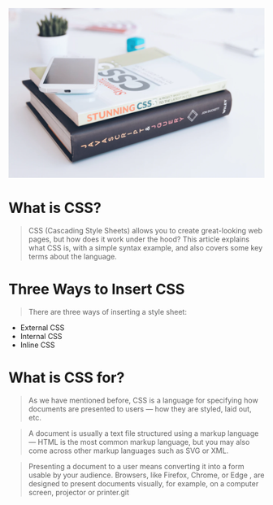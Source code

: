 

![](css.PNG)


# What is CSS?

>CSS (Cascading Style Sheets) allows you to create great-looking web pages, but how does it work under the hood? This article explains what CSS is, with a simple syntax example, and also covers some key terms about the language.


# Three Ways to Insert CSS

> There are three ways of inserting a style sheet:

* External CSS
* Internal CSS
* Inline CSS


# What is CSS for?
>As we have mentioned before, CSS is a language for specifying how documents are presented to users — how they are styled, laid out, etc.

>A document is usually a text file structured using a markup language — HTML is the most common markup language, but you may also come across other markup languages such as SVG or XML.

>Presenting a document to a user means converting it into a form usable by your audience. Browsers, like Firefox, Chrome, or Edge , are designed to present documents visually, for example, on a computer screen, projector or printer.git